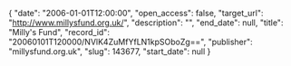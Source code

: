 {
  "date": "2006-01-01T12:00:00", 
  "open_access": false, 
  "target_url": "http://www.millysfund.org.uk/", 
  "description": "", 
  "end_date": null, 
  "title": "Milly's Fund", 
  "record_id": "20060101T120000/NVlK4ZuMfYfLN1kpSOboZg==", 
  "publisher": "millysfund.org.uk", 
  "slug": 143677, 
  "start_date": null
}

